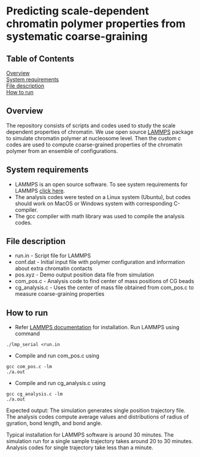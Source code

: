 # Predicting scale-dependent chromatin polymer properties from systematic coarse-graining

## Table of Contents  
[Overview](#overview)  
[System requirements](#system-requirements)  
[File description](#file-description)  
[How to run](#how-to-run)  

## Overview
The repository consists of scripts and codes used to study the scale dependent properties of chromatin. We use open source [LAMMPS](https://www.lammps.org/) package to simulate chromatin polymer at nucleosome level. Then the custom c codes are used to compute coarse-grained properties of the chromatin polymer from an ensemble of configurations. 
## System requirements
- LAMMPS is an open source software. To see system requirements for LAMMPS [click here](https://docs.lammps.org/Install.html).
- The analysis codes were tested on a Linux system (Ubuntu), but codes should work on MacOS or Windows system with corresponding C-compiler.
- The gcc compiler with math library was used to compile the analysis codes.

## File description
- run.in        - Script file for LAMMPS 
- conf.dat      - Initial input file with polymer configuration and information about extra chromatin contacts
- pos.xyz       - Demo output position data file from simulation
- com_pos.c     - Analysis code to find center of mass positions of CG beads 
- cg_analysis.c - Uses the center of mass file obtained from com_pos.c to measure coarse-graining properties

## How to run
- Refer [LAMMPS documentation](https://docs.lammps.org/Install.html) for installation. Run LAMMPS using command 
```
./lmp_serial <run.in
```
- Compile and run com_pos.c using 
```
gcc com_pos.c -lm
./a.out
```
- Compile and run cg_analysis.c using 
```
gcc cg_analysis.c -lm
./a.out
```


Expected output: The simulation generates single position trajectory file. The analysis codes compute average values and distributions of radius of gyration, bond length, and bond angle.


Typical installation for LAMMPS software is around 30 minutes. The simulation run for a single sample trajectory takes around 20 to 30 minutes. Analysis codes for single trajectory take less than a minute.

